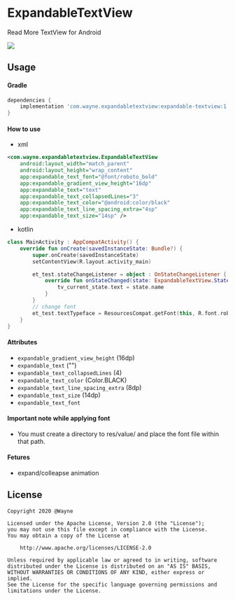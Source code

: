 # ExpandableTextView
Read More TextView for Android

![](https://user-images.githubusercontent.com/41371709/91629351-4adcb080-ea03-11ea-8210-fbda11379b21.gif)

## Usage
#### Gradle
```gradle
dependencies {
    implementation 'com.wayne.expandabletextview:expandable-textview:1.1.3'
}
```

#### How to use
* xml
```xml
<com.wayne.expandabletextview.ExpandableTextView
    android:layout_width="match_parent"
    android:layout_height="wrap_content"
    app:expandable_text_font="@font/roboto_bold"                                             
    app:expandable_gradient_view_height="16dp"
    app:expandable_text="text"
    app:expandable_text_collapsedLines="3"
    app:expandable_text_color="@android:color/black"
    app:expandable_text_line_spacing_extra="4sp"
    app:expandable_text_size="14sp" />
```

* kotlin
```kotlin
class MainActivity : AppCompatActivity() {
    override fun onCreate(savedInstanceState: Bundle?) {
        super.onCreate(savedInstanceState)
        setContentView(R.layout.activity_main)

        et_test.stateChangeListener = object : OnStateChangeListener {
            override fun onStateChanged(state: ExpandableTextView.State) {
                tv_current_state.text = state.name
            }
        }
        // change font
        et_test.textTypeface = ResourcesCompat.getFont(this, R.font.roboto_bold)
    }
}
```


#### Attributes
- `expandable_gradient_view_height` (16dp)
- `expandable_text` ("")
- `expandable_text_collapsedLines` (4) 
- `expandable_text_color` (Color.BLACK) 
- `expandable_text_line_spacing_extra` (8dp) 
- `expandable_text_size` (14dp)
- `expandable_text_font`

#### Important note while applying font
- You must create a directory to res/value/ and place the font file within that path.

#### Fetures
- expand/colleapse animation

## License  
```  
Copyright 2020 @Wayne

Licensed under the Apache License, Version 2.0 (the "License");
you may not use this file except in compliance with the License.
You may obtain a copy of the License at

    http://www.apache.org/licenses/LICENSE-2.0

Unless required by applicable law or agreed to in writing, software
distributed under the License is distributed on an "AS IS" BASIS,
WITHOUT WARRANTIES OR CONDITIONS OF ANY KIND, either express or implied.
See the License for the specific language governing permissions and
limitations under the License.
```

